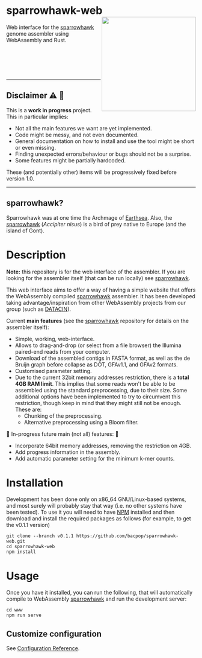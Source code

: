 # sparrowhawk-web <img src='sparrowhawk_logo.png' align="right" height="250" />
Web interface for the [sparrowhawk](https://github.com/bacpop/sparrowhawk) genome assembler using WebAssembly and Rust.


<br>
<br>
<br>
<br>


---
## Disclaimer :warning: :construction:
This is a **work in progress** project. This in particular implies:

- Not all the main features we want are yet implemented.
- Code might be messy, and not even documented.
- General documentation on how to install and use the tool might be short or even missing.
- Finding unexpected errors/behaviour or bugs should not be a surprise.
- Some features might be partially hardcoded.

These (and potentially other) items will be progressively fixed before version 1.0.

---


## sparrowhawk?
Sparrowhawk was at one time the Archmage of [Earthsea](https://en.wikipedia.org/wiki/Earthsea).
Also, the [sparrowhawk](https://en.wikipedia.org/wiki/Eurasian_sparrowhawk) (*Accipiter nisus*) is a bird of prey native to Europe (and the island of Gont).

# Description

**Note:** this repository is for the web interface of the assembler. If you are looking for the assembler itself (that can be run locally) see [sparrowhawk](https://github.com/bacpop/sparrowhawk).

This web interface aims to offer a way of having a simple website that offers the WebAssembly compiled [sparrowhawk](https://github.com/bacpop/sparrowhawk) assembler. It has been developed taking advantage/inspiration from other WebAssembly projects from our group (such as [DATACIN](https://github.com/bacpop/DATACIN)).

Current **main features** (see the [sparrowhawk](https://github.com/bacpop/sparrowhawk) repository for details on the assembler itself):
- Simple, working, web-interface.
- Allows to drag-and-drop (or select from a file browser) the Illumina paired-end reads from your computer.
- Download of the assembled contigs in FASTA format, as well as the de Bruijn graph before collapse as DOT, GFAv1.1, and GFAv2 formats.
- Customised parameter setting.
- Due to the current 32bit memory addresses restriction, there is a **total 4GB RAM limit**. This implies that some reads won't be able to be assembled using the standard preprocessing, due to their size. Some additional options have been implemented to try to circumvent this restriction, though keep in mind that they might still not be enough. These are:
    - Chunking of the preprocessing.
    - Alternative preprocessing using a Bloom filter.

:construction: In-progress future main (not all) features: :construction:
- Incorporate 64bit memory addresses, removing the restriction on 4GB.
- Add progress information in the assembly.
- Add automatic parameter setting for the minimum k-mer counts.


# Installation
Development has been done only on x86_64 GNU/Linux-based systems, and most surely will probably stay that way (i.e. no other systems have been tested). To use it you will need to have [NPM](https://docs.npmjs.com/downloading-and-installing-node-js-and-npm) installed and then download and install the required packages as follows (for example, to get the v0.1.1 version)

```
git clone --branch v0.1.1 https://github.com/bacpop/sparrowhawk-web.git
cd sparrowhawk-web
npm install
```


# Usage
Once you have it installed, you can run the following, that will automatically compile to WebAssembly [sparrowhawk](https://github.com/bacpop/sparrowhawk) and run the development server:

```
cd www
npm run serve
```

## Customize configuration
See [Configuration Reference](https://cli.vuejs.org/config/).
